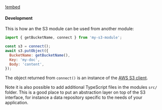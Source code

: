 [!embed](./../shared/getting-started-infrastructure.md)

#### Development

This is how an the S3 module can be used from another module:

```javascript
import { getBucketName, connect } from 'my-s3-module';

const s3 = connect();
await s3.putObject({
  BucketName: getBucketName(),
  Key: 'my-doc',
  Body: 'content',
});
```

The object returned from `connect()` is an instance of the [AWS S3 client](https://docs.aws.amazon.com/AWSJavaScriptSDK/latest/AWS/S3.html).

Note it is also possible to add additional TypeScript files in the modules `src/` folder. This is a good place to put an abstraction layer on top of the S3 interface, for instance a data repository specific to the needs of your application.
